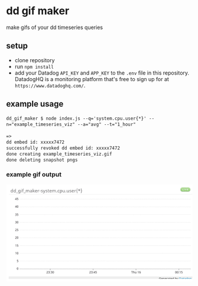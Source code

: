 # dd gif maker

make gifs of your dd timeseries queries

## setup

- clone repository
- run `npm install`
- add your Datadog `API_KEY` and `APP_KEY` to the `.env` file in this repository. DatadogHQ is a monitoring platform that's free to sign up for at `https://www.datadoghq.com/`.

## example usage

```
dd_gif_maker $ node index.js --q='system.cpu.user{*}' --n="example_timeseries_viz" --a="avg" --t="1_hour"

=>
dd embed id: xxxxx7472
successfully revoked dd embed id: xxxxx7472
done creating example_timeseries_viz.gif
done deleting snapshot pngs
```

### example gif output
![example_timeseries_viz](./example_timeseries_viz.gif)